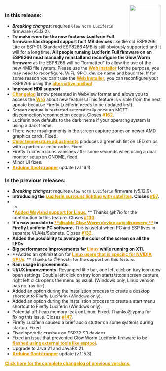 <style>
.footer {
  display: none;
}
.px-3 {
  padding-right: 30px !important;
  padding-left: 10px !important;
}
.my-5 {
  margin-top: 10px !important;
  margin-bottom: 10px !important;
}
strong {
  font-weight: bold;
}
a {
  font-weight: bold;
  color: #E19A00FF;
}
</style>
<img align="right" width="100" height="100" src="https://raw.githubusercontent.com/sblantipodi/firefly_luciferin/master/data/img/luciferin_logo.png">

### In this release:

- ***Breaking changes***: requires `Glow Worm Luciferin` firmware (v5.13.2).
- **To make room for the new features Luciferin Full firmware has dropped support for 1 MB devices** like the old
  ESP8266 Lite or ESP-01. Standard ESP8266 4MB is still obviously supported and it will for a long time.
  **All people running Luciferin Full firmware on an ESP8266 must manually reinstall and reconfigure the Glow Worm
  firmware** as the ESP8266 will be "formatted" to allow the use of the new 4MB file system. Please use
  the [Web Installer](https://sblantipodi.github.io/glow_worm_luciferin/) for the purpose, you may need to reconfigure,
  WiFi, GPIO, device name and baudrate. If for some reason you can't use
  the [Web Installer](https://sblantipodi.github.io/glow_worm_luciferin/), you can reconfigure your ESP8266 using
  the [alternative method](https://github.com/sblantipodi/firefly_luciferin/wiki/WiFi-and-MQTT-configuration-using-the-Luciferin-Access-Point).
- **Improved HDR support.**
- [Changelog](https://github.com/sblantipodi/firefly_luciferin/wiki/Luciferin-update-management) is now presented in
  WebView format and allows you to access the [Wiki](https://github.com/sblantipodi/firefly_luciferin/wiki) about new
  features.(This feature is visible from the next update because Firefly Luciferin needs to be updated first).
- Screen capture is restarted automatically once an MQTT disconnection/reconnection occurs.
  Closes [#162](https://github.com/sblantipodi/firefly_luciferin/issues/162).
- Luciferin now defaults to the dark theme if your operating system is using a dark theme.
- There were misalignments in the screen capture zones on newer AMD graphics cards. Fixed.
- [Color temperature adjustments](https://github.com/sblantipodi/firefly_luciferin/wiki/Color-Temperature-and-White-Balance)
  produces a greenish tint on LED strips with a particular color order. Fixed.
- Firefly Luciferin icons vanishes after some seconds when using a dual monitor setup on GNOME, fixed.
- Minor UI fixes.
- [Arduino Bootstrapper](https://github.com/sblantipodi/arduino_bootstrapper/releases) update (v.1.16.1).

### In the previous releases:

- ***Breaking changes***: requires `Glow Worm Luciferin` firmware (v5.12.9).
- **Introducing
  the [Luciferin surround lighting with satellites](https://github.com/sblantipodi/firefly_luciferin/wiki/Surround-lighting-with-satellites).
  Closes [#97](https://github.com/sblantipodi/firefly_luciferin/issues/97).**
- *
  *[Added Wayland support for Linux.](https://github.com/sblantipodi/firefly_luciferin/wiki/Linux-support#luciferin-supports-wayland)
  ** Thanks @h7io for the contribution to this feature.
  Closes [#130](https://github.com/sblantipodi/firefly_luciferin/issues/130).
- **It's now possible to [**disable Glow Worm device auto discovery
  **](https://github.com/sblantipodi/firefly_luciferin/wiki/Static-IP-and-auto-discovery) in Firefly Luciferin PC
  software.** This is useful when PC and ESP lives in separate VLANs/Subnets.
  Closes [#132](https://github.com/sblantipodi/firefly_luciferin/issues/132).
- **Added the possibility to average the color of the screen on all the LEDs**.
- **Big performance improvements for [Linux](https://github.com/sblantipodi/firefly_luciferin/wiki/Linux-support) while
  running on X11.**
- **Added an optimization
  for [Linux users that is specific for NVIDIA GPUs](https://github.com/sblantipodi/firefly_lucisferin/wiki/Linux-support#nvidia-cuda).
  ** Thanks to @Phoshi for the support on this feature.
- **Ram usage improvements.**
- **UI/UX improvements.** Revamped title bar, one left click on tray icon now open settings. Double left click on tray
  icon starts/stops screen capture, right left click opens the menu as usual. (Windows only, Linux version has no tray
  bar).
- Added an option during the installation process to create a desktop shortcut to Firefly Luciferin (Windows only).
- Added an option during the installation process to create a start menu shortcut to Firefly Luciferin (Windows only).
- Potential off-heap memory leak on Linux. Fixed. Thanks @jypma for fixing this issue.
  Closes [#147](https://github.com/sblantipodi/firefly_luciferin/issues/147).
- Firefly Luciferin caused a brief audio stutter on some systems during startup. Fixed.
- Fixed sporadic crashes on ESP32-S3 devices.
- Fixed an issue that prevented Glow Worm Luciferin firmware to
  be [flashed using external tools like esptool](https://github.com/sblantipodi/firefly_luciferin/wiki/How-to-flash-Glow-Worm-Luciferin-firmware-via-esptool).
- Upgrade to Java 21 and JavaFX 21.
- [Arduino Bootstrapper](https://github.com/sblantipodi/arduino_bootstrapper/releases) update (v.1.15.3).

[Click here for the complete changelog of previous versions.](https://github.com/sblantipodi/firefly_luciferin/releases)
